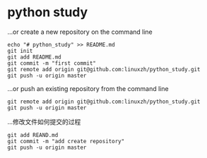 # python study



…or create a new repository on the command line
```
echo "# python_study" >> README.md
git init
git add README.md
git commit -m "first commit"
git remote add origin git@github.com:linuxzh/python_study.git
git push -u origin master
```


…or push an existing repository from the command line
```
git remote add origin git@github.com:linuxzh/python_study.git
git push -u origin master
```

...修改文件如何提交的过程
```
git add REAND.md
git commit -m "add create repository"
git push -u origin master
```
